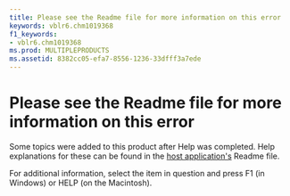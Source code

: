 ```yaml
---
title: Please see the Readme file for more information on this error
keywords: vblr6.chm1019368
f1_keywords:
- vblr6.chm1019368
ms.prod: MULTIPLEPRODUCTS
ms.assetid: 8382cc05-efa7-8556-1236-33dfff3a7ede
---
```



# Please see the Readme file for more information on this error

Some topics were added to this product after Help was completed. Help explanations for these can be found in the [host application's](vbe-glossary.md) Readme file.

For additional information, select the item in question and press F1 (in Windows) or HELP (on the Macintosh).

